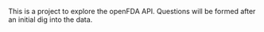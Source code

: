 This is a project to explore the openFDA API. Questions will be formed after an initial dig into the data.
